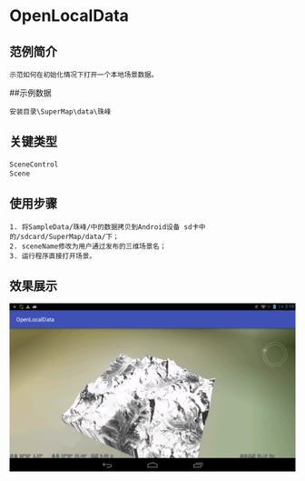 # OpenLocalData

## 范例简介
	示范如何在初始化情况下打开一个本地场景数据。

##示例数据

	安装目录\SuperMap\data\珠峰

## 关键类型
	SceneControl
	Scene

## 使用步骤
	1. 将SampleData/珠峰/中的数据拷贝到Android设备 sd卡中的/sdcard/SuperMap/data/下；
	2. sceneName修改为用户通过发布的三维场景名；
	3. 运行程序直接打开场景。

## 效果展示

![image](OpenLocalData.png)

